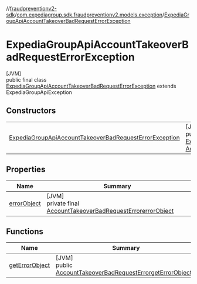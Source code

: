 //[fraudpreventionv2-sdk](../../../index.md)/[com.expediagroup.sdk.fraudpreventionv2.models.exception](../index.md)/[ExpediaGroupApiAccountTakeoverBadRequestErrorException](index.md)

# ExpediaGroupApiAccountTakeoverBadRequestErrorException

[JVM]\
public final class [ExpediaGroupApiAccountTakeoverBadRequestErrorException](index.md) extends ExpediaGroupApiException

## Constructors

| | |
|---|---|
| [ExpediaGroupApiAccountTakeoverBadRequestErrorException](-expedia-group-api-account-takeover-bad-request-error-exception.md) | [JVM]<br>public [ExpediaGroupApiAccountTakeoverBadRequestErrorException](index.md)[ExpediaGroupApiAccountTakeoverBadRequestErrorException](-expedia-group-api-account-takeover-bad-request-error-exception.md)([Integer](https://docs.oracle.com/javase/8/docs/api/java/lang/Integer.html)code, [AccountTakeoverBadRequestError](../../com.expediagroup.sdk.fraudpreventionv2.models/-account-takeover-bad-request-error/index.md)errorObject) |

## Properties

| Name | Summary |
|---|---|
| [errorObject](index.md#-397444353%2FProperties%2F-173342751) | [JVM]<br>private final [AccountTakeoverBadRequestError](../../com.expediagroup.sdk.fraudpreventionv2.models/-account-takeover-bad-request-error/index.md)[errorObject](index.md#-397444353%2FProperties%2F-173342751) |

## Functions

| Name | Summary |
|---|---|
| [getErrorObject](get-error-object.md) | [JVM]<br>public [AccountTakeoverBadRequestError](../../com.expediagroup.sdk.fraudpreventionv2.models/-account-takeover-bad-request-error/index.md)[getErrorObject](get-error-object.md)() |
